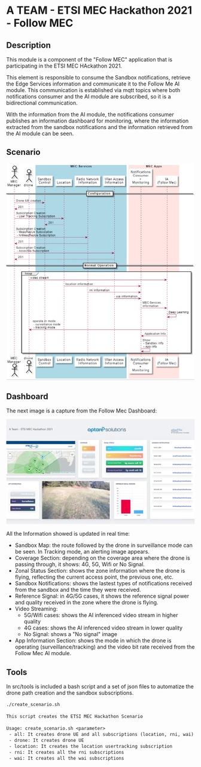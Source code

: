 # A TEAM - ETSI MEC Hackathon 2021 - Follow MEC

## Description

This module is a component of the "Follow MEC" application that is participating in the ETSI MEC HAckathon 2021.

This element is responsible to consume the Sandbox notifications, retrieve the Edge Services information and communicate it to the Follow Me AI module. This communication is established via mqtt topics where both notifications consumer and the AI module are subscribed, so it is a bidirectional communication.

With the information from the AI module, the notifications consumer publishes an information dashboard for monitoring, where the information extracted from the sandbox notifications and the information retrieved from the AI module can be seen.

## Scenario

![puml](./src/tools/puml.png)

## Dashboard

The next image is a capture from the Follow Mec Dashboard:

![dashboard](./src/notifications/static/images/dashboard.png)

All the Information showed is updated in real time:
- Sandbox Map: the route followed by the drone in surveillance mode can be seen. In Tracking mode, an alerting image appears.
- Coverage Section: depending on the coverage area where the drone is passing through, it shows: 4G, 5G, Wifi or No Signal.
- Zonal Status Section: shows the zone information where the drone is flying, reflecting the current access point, the previous one, etc.
- Sandbox Notifications: shows the lastest types of notifications received from the sandbox and the time they were received.
- Reference Signal: in 4G/5G cases, it shows the reference signal power and quality received in the zone where the drone is flying.
- Video Streaming: 
  - 5G/Wifi cases: shows the AI inferenced video stream in higher quality
  - 4G cases: shows the AI inferenced video stream in lower quality
  - No Signal: shows a "No signal" image
-  App Information Section: shows the mode in which the drone is operating (surveillance/tracking) and the video bit rate received from the Follow Mec AI module.

## Tools

In src/tools is included a bash script and a set of json files to automatize the drone path creation and the sandbox subscriptions.

```
./create_scenario.sh

This script creates the ETSI MEC Hackathon Scenario

Usage: create_scenario.sh <parameter>
 - all: It creates drone UE and all subscriptions (location, rni, wai)
 - drone: It creates drone UE
 - location: It creates the location usertracking subscription
 - rni: It creates all the rni subscriptions
 - wai: It creates all the wai subscriptions
```
